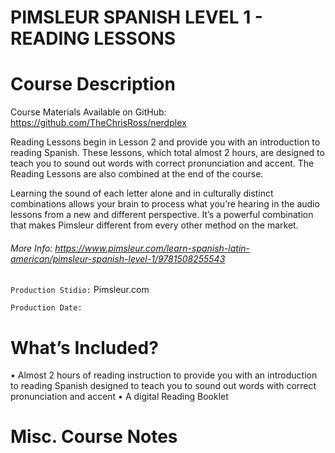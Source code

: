 # PIMSLEUR SPANISH LEVEL 1 - READING LESSONS

# Course Description

Course Materials Available on GitHub: https://github.com/TheChrisRoss/nerdplex

Reading Lessons begin in Lesson 2 and provide you with an introduction to reading Spanish. These lessons, which total almost 2 hours, are designed to teach you to sound out words with correct pronunciation and accent. The Reading Lessons are also combined at the end of the course.

Learning the sound of each letter alone and in culturally distinct combinations allows your brain to process what you’re hearing in the audio lessons from a new and different perspective. It’s a powerful combination that makes Pimsleur different from every other method on the market.

###### More Info:  https://www.pimsleur.com/learn-spanish-latin-american/pimsleur-spanish-level-1/9781508255543

`Production Stidio:` Pimsleur.com

`Production Date:` 

# What’s Included?
• Almost 2 hours of reading instruction to provide you with an introduction to reading Spanish designed to teach you to sound out words with correct pronunciation and accent
• A digital Reading Booklet

# Misc. Course Notes
